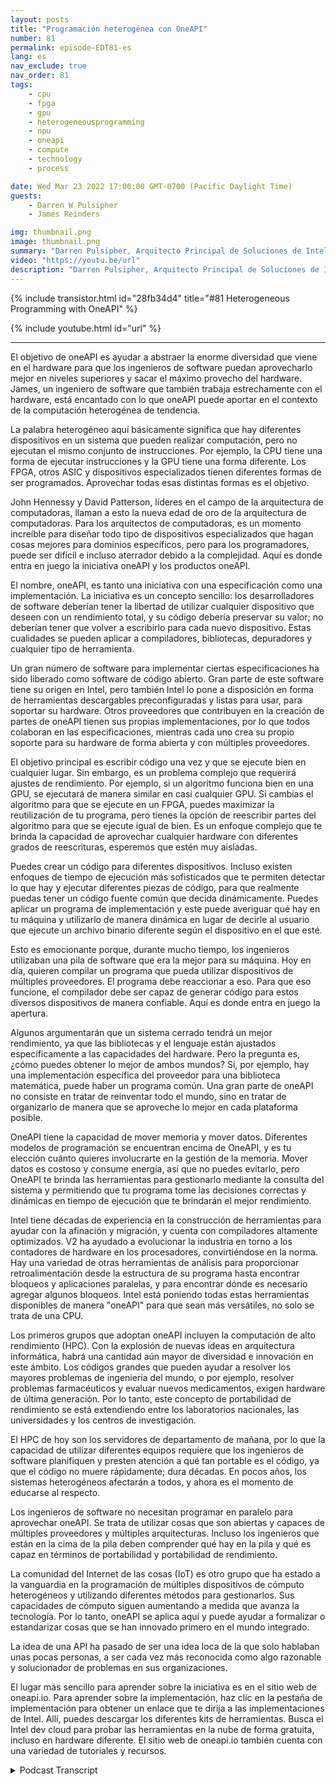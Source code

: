 ```yaml
---
layout: posts
title: "Programación heterogénea con OneAPI"
number: 81
permalink: episode-EDT81-es
lang: es
nav_exclude: true
nav_order: 81
tags:
    - cpu
    - fpga
    - gpu
    - heterogeneousprogramming
    - npu
    - oneapi
    - compute
    - technology
    - process

date: Wed Mar 23 2022 17:00:00 GMT-0700 (Pacific Daylight Time)
guests:
    - Darren W Pulsipher
    - James Reinders

img: thumbnail.png
image: thumbnail.png
summary: "Darren Pulsipher, Arquitecto Principal de Soluciones de Intel, discute las capacidades y el futuro de OneAPI, un modelo de programación unificado basado en estándares y abierto para diferentes industrias que ofrece una experiencia de desarrollo común en diversas arquitecturas de aceleradores, con James Reinders, Evangelista Principal de OneAPI de Intel."
video: "https://youtu.be/url"
description: "Darren Pulsipher, Arquitecto Principal de Soluciones de Intel, discute las capacidades y el futuro de OneAPI, un modelo de programación unificado basado en estándares y abierto para diferentes industrias que ofrece una experiencia de desarrollo común en diversas arquitecturas de aceleradores, con James Reinders, Evangelista Principal de OneAPI de Intel."
---
```


<div>
{% include transistor.html id="28fb34d4" title="#81 Heterogeneous Programming with OneAPI" %}

{% include youtube.html id="url" %}
</div>

---

El objetivo de oneAPI es ayudar a abstraer la enorme diversidad que viene en el hardware para que los ingenieros de software puedan aprovecharlo mejor en niveles superiores y sacar el máximo provecho del hardware. James, un ingeniero de software que también trabaja estrechamente con el hardware, está encantado con lo que oneAPI puede aportar en el contexto de la computación heterogénea de tendencia.

La palabra heterogéneo aquí básicamente significa que hay diferentes dispositivos en un sistema que pueden realizar computación, pero no ejecutan el mismo conjunto de instrucciones. Por ejemplo, la CPU tiene una forma de ejecutar instrucciones y la GPU tiene una forma diferente. Los FPGA, otros ASIC y dispositivos especializados tienen diferentes formas de ser programados. Aprovechar todas esas distintas formas es el objetivo.

John Hennessy y David Patterson, líderes en el campo de la arquitectura de computadoras, llaman a esto la nueva edad de oro de la arquitectura de computadoras. Para los arquitectos de computadoras, es un momento increíble para diseñar todo tipo de dispositivos especializados que hagan cosas mejores para dominios específicos, pero para los programadores, puede ser difícil e incluso aterrador debido a la complejidad. Aquí es donde entra en juego la iniciativa oneAPI y los productos oneAPI.

El nombre, oneAPI, es tanto una iniciativa con una especificación como una implementación. La iniciativa es un concepto sencillo: los desarrolladores de software deberían tener la libertad de utilizar cualquier dispositivo que deseen con un rendimiento total, y su código debería preservar su valor; no deberían tener que volver a escribirlo para cada nuevo dispositivo. Estas cualidades se pueden aplicar a compiladores, bibliotecas, depuradores y cualquier tipo de herramienta.

Un gran número de software para implementar ciertas especificaciones ha sido liberado como software de código abierto. Gran parte de este software tiene su origen en Intel, pero también Intel lo pone a disposición en forma de herramientas descargables preconfiguradas y listas para usar, para soportar su hardware. Otros proveedores que contribuyen en la creación de partes de oneAPI tienen sus propias implementaciones, por lo que todos colaboran en las especificaciones, mientras cada uno crea su propio soporte para su hardware de forma abierta y con múltiples proveedores.

El objetivo principal es escribir código una vez y que se ejecute bien en cualquier lugar. Sin embargo, es un problema complejo que requerirá ajustes de rendimiento. Por ejemplo, si un algoritmo funciona bien en una GPU, se ejecutará de manera similar en casi cualquier GPU. Si cambias el algoritmo para que se ejecute en un FPGA, puedes maximizar la reutilización de tu programa, pero tienes la opción de reescribir partes del algoritmo para que se ejecute igual de bien. Es un enfoque complejo que te brinda la capacidad de aprovechar cualquier hardware con diferentes grados de reescrituras, esperemos que estén muy aisladas.

Puedes crear un código para diferentes dispositivos. Incluso existen enfoques de tiempo de ejecución más sofisticados que te permiten detectar lo que hay y ejecutar diferentes piezas de código, para que realmente puedas tener un código fuente común que decida dinámicamente. Puedes aplicar un programa de implementación y este puede averiguar qué hay en tu máquina y utilizarlo de manera dinámica en lugar de decirle al usuario que ejecute un archivo binario diferente según el dispositivo en el que esté.

Esto es emocionante porque, durante mucho tiempo, los ingenieros utilizaban una pila de software que era la mejor para su máquina. Hoy en día, quieren compilar un programa que pueda utilizar dispositivos de múltiples proveedores. El programa debe reaccionar a eso. Para que eso funcione, el compilador debe ser capaz de generar código para estos diversos dispositivos de manera confiable. Aquí es donde entra en juego la apertura.

Algunos argumentarán que un sistema cerrado tendrá un mejor rendimiento, ya que las bibliotecas y el lenguaje están ajustados específicamente a las capacidades del hardware. Pero la pregunta es, ¿cómo puedes obtener lo mejor de ambos mundos? Si, por ejemplo, hay una implementación específica del proveedor para una biblioteca matemática, puede haber un programa común. Una gran parte de oneAPI no consiste en tratar de reinventar todo el mundo, sino en tratar de organizarlo de manera que se aproveche lo mejor en cada plataforma posible.

OneAPI tiene la capacidad de mover memoria y mover datos. Diferentes modelos de programación se encuentran encima de OneAPI, y es tu elección cuánto quieres involucrarte en la gestión de la memoria. Mover datos es costoso y consume energía, así que no puedes evitarlo, pero OneAPI te brinda las herramientas para gestionarlo mediante la consulta del sistema y permitiendo que tu programa tome las decisiones correctas y dinámicas en tiempo de ejecución que te brindarán el mejor rendimiento.

Intel tiene décadas de experiencia en la construcción de herramientas para ayudar con la afinación y migración, y cuenta con compiladores altamente optimizados. V2 ha ayudado a evolucionar la industria en torno a los contadores de hardware en los procesadores, convirtiéndose en la norma. Hay una variedad de otras herramientas de análisis para proporcionar retroalimentación desde la estructura de su programa hasta encontrar bloqueos y aplicaciones paralelas, y para encontrar dónde es necesario agregar algunos bloqueos. Intel está poniendo todas estas herramientas disponibles de manera "oneAPI" para que sean más versátiles, no solo se trata de una CPU.

Los primeros grupos que adoptan oneAPI incluyen la computación de alto rendimiento (HPC). Con la explosión de nuevas ideas en arquitectura informática, habrá una cantidad aún mayor de diversidad e innovación en este ámbito. Los códigos grandes que pueden ayudar a resolver los mayores problemas de ingeniería del mundo, o por ejemplo, resolver problemas farmacéuticos y evaluar nuevos medicamentos, exigen hardware de última generación. Por lo tanto, este concepto de portabilidad de rendimiento se está extendiendo entre los laboratorios nacionales, las universidades y los centros de investigación.

El HPC de hoy son los servidores de departamento de mañana, por lo que la capacidad de utilizar diferentes equipos requiere que los ingenieros de software planifiquen y presten atención a qué tan portable es el código, ya que el código no muere rápidamente; dura décadas. En pocos años, los sistemas heterogéneos afectarán a todos, y ahora es el momento de educarse al respecto.

Los ingenieros de software no necesitan programar en paralelo para aprovechar oneAPI. Se trata de utilizar cosas que son abiertas y capaces de múltiples proveedores y múltiples arquitecturas. Incluso los ingenieros que están en la cima de la pila deben comprender qué hay en la pila y qué es capaz en términos de portabilidad y portabilidad de rendimiento.

La comunidad del Internet de las cosas (IoT) es otro grupo que ha estado a la vanguardia en la programación de múltiples dispositivos de cómputo heterogéneos y utilizando diferentes métodos para gestionarlos. Sus capacidades de cómputo siguen aumentando a medida que avanza la tecnología. Por lo tanto, oneAPI se aplica aquí y puede ayudar a formalizar o estandarizar cosas que se han innovado primero en el mundo integrado.

La idea de una API ha pasado de ser una idea loca de la que solo hablaban unas pocas personas, a ser cada vez más reconocida como algo razonable y solucionador de problemas en sus organizaciones.

El lugar más sencillo para aprender sobre la iniciativa es en el sitio web de oneapi.io. Para aprender sobre la implementación, haz clic en la pestaña de implementación para obtener un enlace que te dirija a las implementaciones de Intel. Allí, puedes descargar los diferentes kits de herramientas. Busca el Intel dev cloud para probar las herramientas en la nube de forma gratuita, incluso en hardware diferente. El sitio web de oneapi.io también cuenta con una variedad de tutoriales y recursos.



<details>
<summary> Podcast Transcript </summary>

<p></p>

</details>
